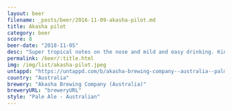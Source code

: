 ```yaml
---
layout: beer
filename: _posts/beer/2016-11-09-akasha-pilot.md
title: Akasha pilot
category: beer
score: 8
beer-date: "2018-11-05"
desc: "Super tropical notes on the nose and mild and easy drinking. Kind of your flavour packed session beer"
permalink: /beer/:title.html
img: /img/list/akasha-pilot.jpeg
untappd: "https://untappd.com/b/akasha-brewing-company--australia--palm-tree-pale/2876130"
country: "Australia"
brewery: "Akasha Brewing Company (Australia)"
breweryURL: "breweryURL"
style: "Pale Ale - Australian"
---
```

